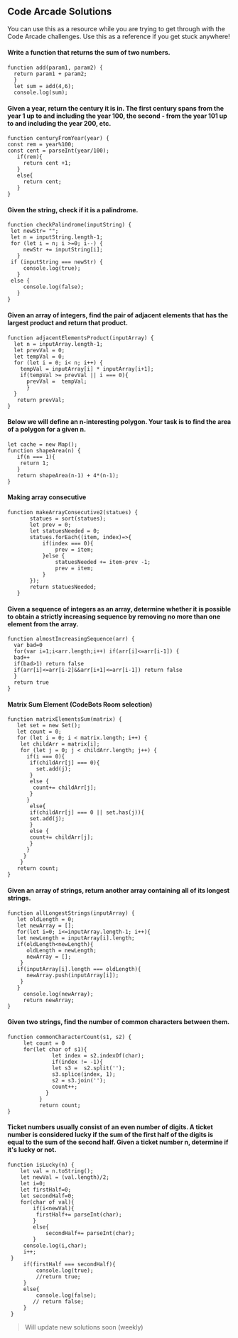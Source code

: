 ## Code Arcade Solutions

You can use this as a resource while you are trying to get through with the Code Arcade challenges. Use this as a reference if you get stuck anywhere!

#### Write a function that returns the sum of two numbers.

```  
function add(param1, param2) {       
  return param1 + param2;
  } 
  let sum = add(4,6); 
  console.log(sum);
```

#### Given a year, return the century it is in. The first century spans from the year 1 up to and including the year 100, the second - from the year 101 up to and including the year 200, etc.

```
function centuryFromYear(year) {   
const rem = year%100;
const cent = parseInt(year/100);
   if(rem){
     return cent +1; 
   }
   else{
     return cent; 
   }   
}
```

#### Given the string, check if it is a palindrome.

``` 
function checkPalindrome(inputString) { 
 let newStr= "";  
 let n = inputString.length-1;
 for (let i = n; i >=0; i--) {
     newStr += inputString[i];
   }
 if (inputString === newStr) {
     console.log(true); 
   }
 else {
     console.log(false);
   } 
}
```
 
#### Given an array of integers, find the pair of adjacent elements that has the largest product and return that product.
 
 ```
 function adjacentElementsProduct(inputArray) {
   let n = inputArray.length-1;
   let prevVal = 0;
   let tempVal = 0;
   for (let i = 0; i< n; i++) {
     tempVal = inputArray[i] * inputArray[i+1];  
     if(tempVal >= prevVal || i === 0){
       prevVal =  tempVal;
       }
   }
    return prevVal;
}
```

#### Below we will define an n-interesting polygon. Your task is to find the area of a polygon for a given n.

```
let cache = new Map();
function shapeArea(n) {
   if(n === 1){
    return 1;
   }    
   return shapeArea(n-1) + 4*(n-1);    
}
``` 

#### Making array consecutive

```
function makeArrayConsecutive2(statues) {   
       statues = sort(statues);
       let prev = 0;
       let statuesNeeded = 0;
       statues.forEach((item, index)=>{        
           if(index === 0){
               prev = item;
           }else {
               statuesNeeded += item-prev -1;
               prev = item;
           }
       });
       return statuesNeeded;
   }
  ```
   
#### Given a sequence of integers as an array, determine whether it is possible to obtain a strictly increasing sequence by removing no more than one element from the array.

```
function almostIncreasingSequence(arr) {
  var bad=0
  for(var i=1;i<arr.length;i++) if(arr[i]<=arr[i-1]) {
  bad++
  if(bad>1) return false
  if(arr[i]<=arr[i-2]&&arr[i+1]<=arr[i-1]) return false
  }
  return true
}
```
#### Matrix Sum Element (CodeBots Room selection)

``` 
function matrixElementsSum(matrix) {    
   let set = new Set();
   let count = 0;         
   for (let i = 0; i < matrix.length; i++) {
    let childArr = matrix[i];
    for (let j = 0; j < childArr.length; j++) {
      if(i === 0){
       if(childArr[j] === 0){
         set.add(j);    
       }
       else {
        count+= childArr[j];         
       } 
      }
       else{
       if(childArr[j] === 0 || set.has(j)){
       set.add(j);                 
       }
       else {
       count+= childArr[j];       
       }   
      }    
     }
    }
   return count;
}
```
#### Given an array of strings, return another array containing all of its longest strings.

```
function allLongestStrings(inputArray) {
   let oldLength = 0;
   let newArray = [];   
   for(let i=0; i<=inputArray.length-1; i++){
   let newLength = inputArray[i].length;
   if(oldLength<newLength){
      oldLength = newLength;
      newArray = [];
    }
   if(inputArray[i].length === oldLength){
      newArray.push(inputArray[i]);
    }
   }
     console.log(newArray);
     return newArray;
}
```

#### Given two strings, find the number of common characters between them.

```
function commonCharacterCount(s1, s2) {
     let count = 0
     for(let char of s1){
              let index = s2.indexOf(char);
              if(index != -1){
              let s3 =  s2.split('');
              s3.splice(index, 1);
              s2 = s3.join('');
              count++;
            }
          }    
          return count;    
}
```

#### Ticket numbers usually consist of an even number of digits. A ticket number is considered lucky if the sum of the first half of the digits is equal to the sum of the second half. Given a ticket number n, determine if it's lucky or not.

```
function isLucky(n) {
    let val = n.toString();
    let newVal = (val.length)/2;
    let i=0;
    let firstHalf=0;
    let secondHalf=0;
    for(char of val){
        if(i<newVal){
         firstHalf+= parseInt(char);
        }
        else{
            secondHalf+= parseInt(char);
        }
     console.log(i,char);
     i++;
 } 
     if(firstHalf === secondHalf){
         console.log(true);
         //return true;      
     }
     else{
         console.log(false);
        // return false;
     }
 }
```

> Will update new solutions soon (weekly)

